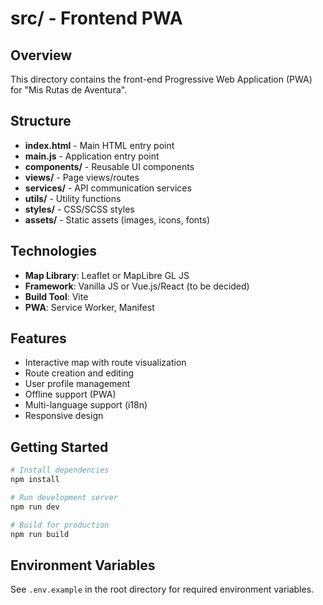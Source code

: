 # src/ - Frontend PWA

## Overview
This directory contains the front-end Progressive Web Application (PWA) for "Mis Rutas de Aventura".

## Structure
- **index.html** - Main HTML entry point
- **main.js** - Application entry point
- **components/** - Reusable UI components
- **views/** - Page views/routes
- **services/** - API communication services
- **utils/** - Utility functions
- **styles/** - CSS/SCSS styles
- **assets/** - Static assets (images, icons, fonts)

## Technologies
- **Map Library**: Leaflet or MapLibre GL JS
- **Framework**: Vanilla JS or Vue.js/React (to be decided)
- **Build Tool**: Vite
- **PWA**: Service Worker, Manifest

## Features
- Interactive map with route visualization
- Route creation and editing
- User profile management
- Offline support (PWA)
- Multi-language support (i18n)
- Responsive design

## Getting Started
```bash
# Install dependencies
npm install

# Run development server
npm run dev

# Build for production
npm run build
```

## Environment Variables
See `.env.example` in the root directory for required environment variables.
